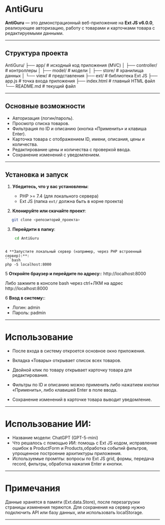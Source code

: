 # AntiGuru

**AntiGuru** — это демонстрационный веб-приложение на **Ext JS v6.0.0**, реализующее авторизацию, работу с товарами и карточками товара с редактируемыми данными.  

---

## Структура проекта

AntiGuru/
├── app/ # исходный код приложения (MVC)
│ ├── controller/ # контроллеры
│ ├── model/ # модели
│ ├── store/ # хранилища данных
│ └── view/ # представления
├── ext/ # библиотека Ext JS
├── app.js # точка входа приложения
├── index.html # главный HTML файл
└── README.md # текущий файл

---

## Основные возможности

- Авторизация (логин/пароль).  
- Просмотр списка товаров.  
- Фильтрация по ID и описанию (кнопка «Применить» и клавиша Enter).  
- Карточка товара с отображением ID, имени, описания, цены и количества.  
- Редактирование цены и количества с проверкой ввода.  
- Сохранение изменений с уведомлением.  


---


## Установка и запуск

1. **Убедитесь, что у вас установлены**:  
   - PHP >= 7.4 (для локального сервера)  
   - Ext JS (папка `ext/` должна быть в корне проекта)

2. **Клонируйте или скачайте проект**:
```bash
   git clone <репозиторий_проекта>
```

3. **Перейдити в папку**:
   ```bash
    cd AntiGuru
```

4 **Запустите локальный сервер (например, через PHP встроенный сервер):**:
```bash
php -S localhost:8000
```

5 **Откройте браузер и перейдите по адресу:**:
http://localhost:8000

Либо зажмите в консоле bash через ctrl+ЛКМ на адрес http://localhost:8000


6 **Вход в систему:**:
- Логин: admin
- Пароль: padmin

---

# Использование

- После входа в систему откроется основное окно приложения.

- Вкладка «Товары» открывает список всех товаров.

- Двойной клик по товару открывает карточку товара для редактирования.

- Фильтры по ID и описанию можно применить либо нажатием кнопки «Применить», либо клавишей Enter в поле ввода.

- Сохранение изменений в карточке товара выводит уведомление.

---

# Использование ИИ:
- Название модели: ChatGPT (GPT-5-mini)
- Что решалось с помощью ИИ: помощь с Ext JS кодом, исправление ошибок в ProductForm и Products,обработка событий фильтров, упрощенное построение архитиктуры приложения.
- Используемые промпты: вопросы по Ext JS grid, формы, передача record, фильтры, обработка нажатия Enter и кнопки.

---

# Примечания

Данные хранятся в памяти (Ext.data.Store), после перезагрузки страницы изменения теряются.
Для сохранения на сервер нужно подключить API или базу данных, или использовать localStorage.

---
